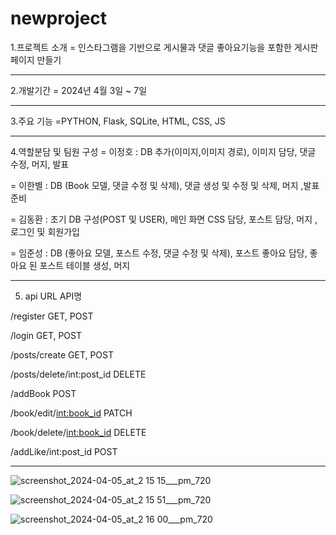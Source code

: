 # newproject

1.프로젝트 소개 
  = 인스타그램을 기반으로 게시물과 댓글 좋아요기능을 포함한 게시판페이지 만들기 
  
***  
2.개발기간
  = 2024년 4월 3일 ~ 7일 
  
***
3.주요 기능
  =PYTHON, Flask, SQLite, HTML, CSS, JS
  
***
4.역할분담 및 팀원 구성
  = 이정호 : DB 추가(이미지,이미지 경로), 이미지 담당, 댓글 수정, 머지, 발표

  = 이한별 : DB (Book 모델, 댓글 수정 및 삭제), 댓글 생성 및 수정 및 삭제, 머지 ,발표 준비

  = 김동환 : 초기 DB 구성(POST 및 USER), 메인 화면 CSS  담당, 포스트 담당, 머지 , 로그인 및 회원가입

  = 임준성 : DB (좋아요 모델, 포스트 수정, 댓글 수정 및 삭제), 포스트 좋아요 담당, 좋아요 된 포스트 테이블 생성, 머지 
  
***
5. api
URL	                      API명

/register		                GET, POST

/login		                  GET, POST

/posts/create		            GET, POST

/posts/delete/int:post_id		DELETE	

/addBook		                POST	

/book/edit/<int:book_id>		PATCH	

/book/delete/<int:book_id>	DELETE	

/addLike/int:post_id		    POST

***

![screenshot_2024-04-05_at_2 15 15___pm_720](https://github.com/Byul9123/newproject/assets/156772020/1c171a90-8172-44aa-8519-0d68f121ac78)

![screenshot_2024-04-05_at_2 15 51___pm_720](https://github.com/Byul9123/newproject/assets/156772020/71fe7b2e-30df-4905-8337-14cae3af60f7)

![screenshot_2024-04-05_at_2 16 00___pm_720](https://github.com/Byul9123/newproject/assets/156772020/461c7693-d589-4129-8848-2cf625c4606f)
